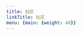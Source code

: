 ```yaml
---
title: 社区
linkTitle: 社区
menu: {main: {weight: 40}}
---
```


<!--add blocks of content here to add more sections to the community page -->
